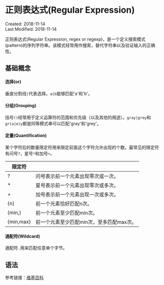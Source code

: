 # 正则表达式(Regular Expression)
Created: 2018-11-14  
Last Modified: 2018-11-14  

正则表达式(Regular Expression, regex or regexp)，是一个定义搜索模式(pattern)的序列字符串。该模式经常用作搜索，替代字符串以及验证输入的正确性。

## 基础概念

#### 选择(or)
垂直分割线`|`代表选择。`a|b`能够匹配'a'和'b'。

#### 分组(Grouping)
括号`()`经常用于定义运算符的范围和优先级（以及其他的用途）。`gray|grey`和`gr(a|e)y`都是同等模式串可以匹配'gray'和'grey'。

#### 定量(Quantification)
某个字符后的数量限定符用来限定前面这个字符允许出现的个数。最常见的限定符有问号`?`，星号`*`和加号`+`。  

| 限定符 |  |
| ----------- | ----- |
|     ?     | 问号表示前一个元素出现零次或一次。  |
|     *     | 星号表示前一个元素出现零次或多次。  |  
|     +     | 加号表示前一个元素出现一次或多次。  | 
|    {n}    | 前一个元素恰好匹配n次。    |
|  {min,}   | 前一个元素至少匹配min次。  |
| {min,max} | 前一个元素至少匹配min次，至多匹配max次。 |  

#### 通配符(Wildcard)
通配符`.`用来匹配任意单个字节。

## 语法

参考链接：[维基百科](https://en.wikipedia.org/wiki/Regular_expression)